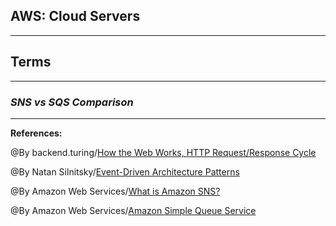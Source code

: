 ## **AWS: Cloud Servers**



-----------------------------------------------


## **Terms**


-----------------------------------------------

### ***SNS vs SQS Comparison***


-------------------------------------------------------------


**References:**

@By backend.turing/[How the Web Works, HTTP Request/Response Cycle](https://backend.turing.edu/module2/lessons/how_the_web_works_http) 

@By Natan Silnitsky/[Event-Driven Architecture Patterns](https://medium.com/wix-engineering/6-event-driven-architecture-patterns-part-1-93758b253f47)

@By Amazon Web Services/[What is Amazon SNS?](https://docs.aws.amazon.com/sns/latest/dg/welcome.html)

@By  Amazon Web Services/[Amazon Simple Queue Service](https://aws.amazon.com/sqs/)